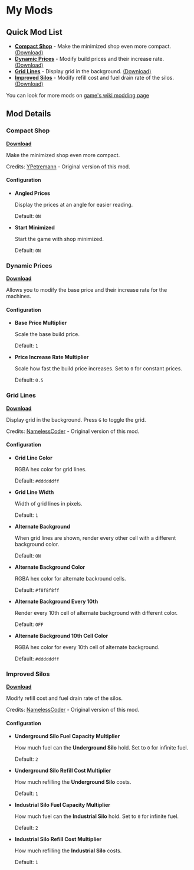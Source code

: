 # My Mods

## Quick Mod List

- [**Compact Shop**](#compact-shop) - Make the minimized shop even more compact.
  [(Download)](https://github.com/rafalberezin/sixty-four-mods/releases/download/compact-shop-latest/compact-shop.js)
- [**Dynamic Prices**](#dynamic-prices) - Modify build prices and their increase
  rate.
  [(Download)](https://github.com/rafalberezin/sixty-four-mods/releases/download/dynamic-prices-latest/dynamic-prices.js)
- [**Grid Lines**](#grid-lines) - Display grid in the background.
  [(Download)](https://github.com/rafalberezin/sixty-four-mods/releases/download/grid-lines-latest/grid-lines.js)
- [**Improved Silos**](#improved-silos) - Modify refill cost and fuel drain rate
  of the silos.
  [(Download)](https://github.com/rafalberezin/sixty-four-mods/releases/download/improved-silos-latest/improved-silos.js)

You can look for more mods on
[game's wiki modding page](https://sixtyfour.game-vault.net/wiki/Modding:Index)

## Mod Details

### Compact Shop

[**Download**](https://github.com/rafalberezin/sixty-four-mods/releases/download/compact-shop-latest/compact-shop.js)

Make the minimized shop even more compact.

Credits: [YPetremann](https://github.com/YPetremann) - Original version of this
mod.

#### Configuration

- **Angled Prices**

  Display the prices at an angle for easier reading.

  Default: `ON`

- **Start Minimized**

  Start the game with shop minimized.

  Default: `ON`

### Dynamic Prices

[**Download**](https://github.com/rafalberezin/sixty-four-mods/releases/download/dynamic-prices-latest/dynamic-prices.js)

Allows you to modify the base price and their increase rate for the machines.

#### Configuration

- **Base Price Multiplier**

  Scale the base build price.

  Default: `1`

- **Price Increase Rate Multiplier**

  Scale how fast the build price increases. Set to `0` for constant prices.

  Default: `0.5`

### Grid Lines

[**Download**](https://github.com/rafalberezin/sixty-four-mods/releases/download/grid-lines-latest/grid-lines.js)

Display grid in the background. Press `G` to toggle the grid.

Credits: [NamelessCoder](https://github.com/NamelessCoder) - Original version of
this mod.

#### Configuration

- **Grid Line Color**

  RGBA hex color for grid lines.

  Default: `#ddddddff`

- **Grid Line Width**

  Width of grid lines in pixels.

  Default: `1`

- **Alternate Background**

  When grid lines are shown, render every other cell with a different background
  color.

  Default: `ON`

- **Alternate Background Color**

  RGBA hex color for alternate backround cells.

  Default: `#f8f8f8ff`

- **Alternate Background Every 10th**

  Render every 10th cell of alternate background with different color.

  Default: `OFF`

- **Alternate Background 10th Cell Color**

  RGBA hex color for every 10th cell of alternate background.

  Default: `#ddddddff`

### Improved Silos

[**Download**](https://github.com/rafalberezin/sixty-four-mods/releases/download/improved-silos-latest/improved-silos.js)

Modify refill cost and fuel drain rate of the silos.

Credits: [NamelessCoder](https://github.com/NamelessCoder) - Original version of
this mod.

#### Configuration

- **Underground Silo Fuel Capacity Multiplier**

  How much fuel can the **Underground Silo** hold. Set to `0` for infinite fuel.

  Default: `2`

- **Underground Silo Refill Cost Multiplier**

  How much refilling the **Underground Silo** costs.

  Default: `1`

- **Industrial Silo Fuel Capacity Multiplier**

  How much fuel can the **Industrial Silo** hold. Set to `0` for infinite fuel.

  Default: `2`

- **Industrial Silo Refill Cost Multiplier**

  How much refilling the **Industrial Silo** costs.

  Default: `1`
